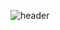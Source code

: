 ![header](https://capsule-render.vercel.app/api?type=waving&animation=fadeIn&color=timeAuto&height=300&section=header&text=Hello%20There🧪&render&fontSize=80)
    
